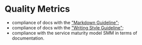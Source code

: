 # Quality Metrics

* compliance of docs with the ["Markdown Guideline"](./markdown-guideline.md);
* compliance of docs with the ["Writing Style Guideline"](./writing-guideline.md);
* compliance with the service maturity model SMM in terms of documentation.

